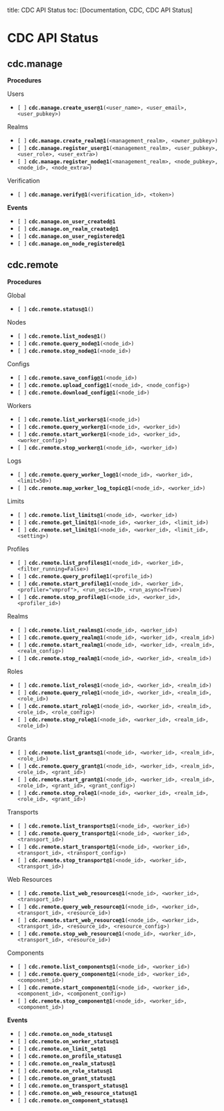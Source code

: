 title: CDC API Status
toc: [Documentation, CDC, CDC API Status]

# CDC API Status

## cdc.manage

**Procedures**

Users

* `[ ]` **`cdc.manage.create_user@1`**`(<user_name>, <user_email>, <user_pubkey>)`

Realms

* `[ ]` **`cdc.manage.create_realm@1`**`(<management_realm>, <owner_pubkey>)`
* `[ ]` **`cdc.manage.register_user@1`**`(<management_realm>, <user_pubkey>, <user_role>, <user_extra>)`
* `[ ]` **`cdc.manage.register_node@1`**`(<management_realm>, <node_pubkey>, <node_id>, <node_extra>)`

Verification

* `[ ]` **`cdc.manage.verify@1`**`(<verification_id>, <token>)`

**Events**

* `[ ]` **`cdc.manage.on_user_created@1`**
* `[ ]` **`cdc.manage.on_realm_created@1`**
* `[ ]` **`cdc.manage.on_user_registered@1`**
* `[ ]` **`cdc.manage.on_node_registered@1`**


## cdc.remote

**Procedures**

Global

* `[ ]` **`cdc.remote.status@1`**`()`

Nodes

* `[ ]` **`cdc.remote.list_nodes@1`**`()`
* `[ ]` **`cdc.remote.query_node@1`**`(<node_id>)`
* `[ ]` **`cdc.remote.stop_node@1`**`(<node_id>)`

Configs

* `[ ]` **`cdc.remote.save_config@1`**`(<node_id>)`
* `[ ]` **`cdc.remote.upload_config@1`**`(<node_id>, <node_config>)`
* `[ ]` **`cdc.remote.download_config@1`**`(<node_id>)`

Workers

* `[ ]` **`cdc.remote.list_workers@1`**`(<node_id>)`
* `[ ]` **`cdc.remote.query_worker@1`**`(<node_id>, <worker_id>)`
* `[ ]` **`cdc.remote.start_worker@1`**`(<node_id>, <worker_id>, <worker_config>)`
* `[ ]` **`cdc.remote.stop_worker@1`**`(<node_id>, <worker_id>)`

Logs

* `[ ]` **`cdc.remote.query_worker_log@1`**`(<node_id>, <worker_id>, <limit=50>)`
* `[ ]` **`cdc.remote.map_worker_log_topic@1`**`(<node_id>, <worker_id>)`

Limits

* `[ ]` **`cdc.remote.list_limits@1`**`(<node_id>, <worker_id>)`
* `[ ]` **`cdc.remote.get_limit@1`**`(<node_id>, <worker_id>, <limit_id>)`
* `[ ]` **`cdc.remote.set_limit@1`**`(<node_id>, <worker_id>, <limit_id>, <setting>)`

Profiles

* `[ ]` **`cdc.remote.list_profiles@1`**`(<node_id>, <worker_id>, <filter_running=False>)`
* `[ ]` **`cdc.remote.query_profile@1`**`(<profile_id>)`
* `[ ]` **`cdc.remote.start_profile@1`**`(<node_id>, <worker_id>, <profiler="vmprof">, <run_secs=10>, <run_async=True>)`
* `[ ]` **`cdc.remote.stop_profile@1`**`(<node_id>, <worker_id>, <profiler_id>)`

Realms

* `[ ]` **`cdc.remote.list_realms@1`**`(<node_id>, <worker_id>)`
* `[ ]` **`cdc.remote.query_realm@1`**`(<node_id>, <worker_id>, <realm_id>)`
* `[ ]` **`cdc.remote.start_realm@1`**`(<node_id>, <worker_id>, <realm_id>, <realm_config>)`
* `[ ]` **`cdc.remote.stop_realm@1`**`(<node_id>, <worker_id>, <realm_id>)`

Roles

* `[ ]` **`cdc.remote.list_roles@1`**`(<node_id>, <worker_id>, <realm_id>)`
* `[ ]` **`cdc.remote.query_role@1`**`(<node_id>, <worker_id>, <realm_id>, <role_id>)`
* `[ ]` **`cdc.remote.start_role@1`**`(<node_id>, <worker_id>, <realm_id>, <role_id>, <role_config>)`
* `[ ]` **`cdc.remote.stop_role@1`**`(<node_id>, <worker_id>, <realm_id>, <role_id>)`

Grants

* `[ ]` **`cdc.remote.list_grants@1`**`(<node_id>, <worker_id>, <realm_id>, <role_id>)`
* `[ ]` **`cdc.remote.query_grant@1`**`(<node_id>, <worker_id>, <realm_id>, <role_id>, <grant_id>)`
* `[ ]` **`cdc.remote.start_grant@1`**`(<node_id>, <worker_id>, <realm_id>, <role_id>, <grant_id>, <grant_config>)`
* `[ ]` **`cdc.remote.stop_role@1`**`(<node_id>, <worker_id>, <realm_id>, <role_id>, <grant_id>)`

Transports

* `[ ]` **`cdc.remote.list_transports@1`**`(<node_id>, <worker_id>)`
* `[ ]` **`cdc.remote.query_transport@1`**`(<node_id>, <worker_id>, <transport_id>)`
* `[ ]` **`cdc.remote.start_transport@1`**`(<node_id>, <worker_id>, <transport_id>, <transport_config>)`
* `[ ]` **`cdc.remote.stop_transport@1`**`(<node_id>, <worker_id>, <transport_id>)`

Web Resources

* `[ ]` **`cdc.remote.list_web_resources@1`**`(<node_id>, <worker_id>, <transport_id>)`
* `[ ]` **`cdc.remote.query_web_resource@1`**`(<node_id>, <worker_id>, <transport_id>, <resource_id>)`
* `[ ]` **`cdc.remote.start_web_resource@1`**`(<node_id>, <worker_id>, <transport_id>, <resource_id>, <resource_config>)`
* `[ ]` **`cdc.remote.stop_web_resource@1`**`(<node_id>, <worker_id>, <transport_id>, <resource_id>)`

Components

* `[ ]` **`cdc.remote.list_components@1`**`(<node_id>, <worker_id>)`
* `[ ]` **`cdc.remote.query_component@1`**`(<node_id>, <worker_id>, <component_id>)`
* `[ ]` **`cdc.remote.start_component@1`**`(<node_id>, <worker_id>, <component_id>, <component_config>)`
* `[ ]` **`cdc.remote.stop_component@1`**`(<node_id>, <worker_id>, <component_id>)`

**Events**

* `[ ]` **`cdc.remote.on_node_status@1`**
* `[ ]` **`cdc.remote.on_worker_status@1`**
* `[ ]` **`cdc.remote.on_limit_set@1`**
* `[ ]` **`cdc.remote.on_profile_status@1`**
* `[ ]` **`cdc.remote.on_realm_status@1`**
* `[ ]` **`cdc.remote.on_role_status@1`**
* `[ ]` **`cdc.remote.on_grant_status@1`**
* `[ ]` **`cdc.remote.on_transport_status@1`**
* `[ ]` **`cdc.remote.on_web_resource_status@1`**
* `[ ]` **`cdc.remote.on_component_status@1`**
